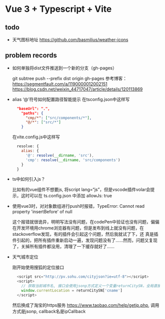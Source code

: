 # Vue 3 + Typescript + Vite

## todo

- 天气图标地址 https://github.com/basmilius/weather-icons

## problem records

- 如何单独将dist文件推送到一个新的分支（gh-pages）

  git subtree push --prefix dist origin gh-pages
  参考博客：
  https://segmentfault.com/a/1190000012002151
  https://blog.csdn.net/weixin_44717047/article/details/120113869

- alias ‘@’符号如何配置路径智能提示
  在tsconfig.json中这样写

  ```json
    "baseUrl": ".",
      "paths": {
        "cmp/*": ["src/components/*"],
        "@/*": ["src/*"]
      }
  ```

  在vite.config.js中这样写

  ```js
    resolve: {
      alias: {
        '@': resolve(__dirname, 'src'),
        'cmp': resolve(__dirname, 'src/components')
      }
    }
  ```

- ts中如何引入js？

  比如有的vue组件不想要js, 将script lang=“js”，但是vscode插件volar会提示，这时可以在 ts.config.json 中添加 allowJs: true
  
- 使用vue3时，对对象数组进行push时报错，TypeError: Cannot read property 'insertBefore' of null

  这个报错就很诡异，明明写法没有问题，在codePen中验证也没有问题，偏偏在开发环境用chrome浏览器有问题，但是发布到线上就没有问题，在stackoverflow发现，有的插件会引起这个问题，然后我就试了下，还 真是插件引起的，把所有插件重新启动一遍，发现问题没有了......然而，问题又复现了，关掉所有插件都没用，清理了一下缓存就好了......

- 天气城市定位

  刚开始使用搜狐的定位接口

  ```js
    <script src="http://pv.sohu.com/cityjson?ie=utf-8"></script>
    <script>
      // 获取当前城市名, 接口会使用jsonp方式定义一个变量returnCitySN，全局直接使用
      window.currentLocation = returnCitySN['cname']
    </script>

  ```

  然后换成了淘宝的https服务 https://www.taobao.com/help/getip.php, 调用方式是jsonp, callback名是ipCallback